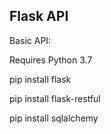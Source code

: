 ## Flask API 

Basic API:

Requires
Python 3.7

pip install flask

pip install flask-restful

pip install sqlalchemy


